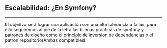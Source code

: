 ## Escalabilidad: ¿En Symfony?
---------------------------

El objetivo será lograr una aplicación con una alta tolerancia a fallas, para ello seguiremos al pie de la letra 
las buenas practicas de symfony y patrones de diseño como el principio de inversion de dependencias o el patron repositorio(Ambas compatibles).